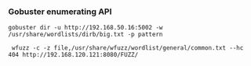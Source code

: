 ### Gobuster enumerating API

```
gobuster dir -u http://192.168.50.16:5002 -w /usr/share/wordlists/dirb/big.txt -p pattern
```

```
 wfuzz -c -z file,/usr/share/wfuzz/wordlist/general/common.txt --hc 404 http://192.168.120.121:8080/FUZZ/
```